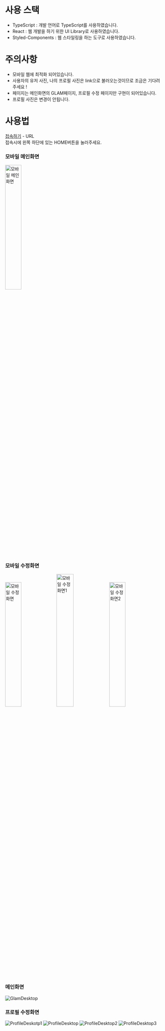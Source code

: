 # 사용 스택
- TypeScript : 개발 언어로 TypeScript를 사용하였습니다.
- React : 웹 개발을 하기 위한 UI Library로 사용하였습니다.
- Styled-Components : 웹 스타일링을 하는 도구로 사용하였습니다.

# 주의사항
- 모바일 웹에 최적화 되어있습니다. 
- 사용자의 유저 사진, 나의 프로필 사진은 link으로 불러오는것이므로 조금은 기다려주세요 ! 
- 페이지는 메인화면의 GLAM페이지, 프로필 수정 페이지만 구현이 되어있습니다. 
- 프로필 사진은 변경이 안됩니다. 

# 사용법
[접속하기](https://jsh0128.github.io/GLAM/) - URL<br/>
접속시에 왼쪽 하단에 있는 HOME버튼을 눌러주세요.


### 모바일 메인화면
<img src="https://user-images.githubusercontent.com/52942411/127020355-2d0e9f83-48b0-43e8-b5c5-a24a1a112a3e.PNG" alt="모바일 메인화면" width="32%"/>

### 모바일 수정화면
<div>
<img src="https://user-images.githubusercontent.com/52942411/127020338-85d911e1-c3da-4064-a92d-1c148c32781d.PNG" alt="모바일 수정화면" width="32%"/>
<img src="https://user-images.githubusercontent.com/52942411/127020341-dc1c30cc-0b21-4294-a116-0afe788ed488.PNG" alt="모바일 수정화면1" width="33%"/>
<img src="https://user-images.githubusercontent.com/52942411/127020337-397a0c41-8f35-4cdc-b23e-7750fbb8dbd5.PNG" alt="모바일 수정화면2" width="32%"/>
</div>

### 메인화면
![GlamDesktop](https://user-images.githubusercontent.com/52942411/127020343-0da6323e-a02a-441c-b19c-583f3dc0e9b6.PNG)

### 프로필 수정화면
![ProfileDeskotp1](https://user-images.githubusercontent.com/52942411/127020359-6076eef6-a0db-4075-979c-4aeec916639a.PNG)
![ProfileDesktop](https://user-images.githubusercontent.com/52942411/127020366-e450b437-fbd7-44c8-b0f8-75f6e6a27503.PNG)
![ProfileDesktop2](https://user-images.githubusercontent.com/52942411/127020330-e252b1c2-1068-4d29-b32f-420f794ed004.PNG)
![ProfileDesktop3](https://user-images.githubusercontent.com/52942411/127020335-910740ad-64c1-439a-a9b3-03b935d84bdd.PNG)
